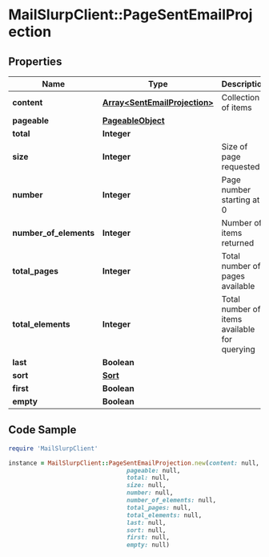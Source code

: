 # MailSlurpClient::PageSentEmailProjection

## Properties

Name | Type | Description | Notes
------------ | ------------- | ------------- | -------------
**content** | [**Array&lt;SentEmailProjection&gt;**](SentEmailProjection) | Collection of items | 
**pageable** | [**PageableObject**](PageableObject) |  | [optional] 
**total** | **Integer** |  | [optional] 
**size** | **Integer** | Size of page requested | 
**number** | **Integer** | Page number starting at 0 | 
**number_of_elements** | **Integer** | Number of items returned | 
**total_pages** | **Integer** | Total number of pages available | 
**total_elements** | **Integer** | Total number of items available for querying | 
**last** | **Boolean** |  | [optional] 
**sort** | [**Sort**](Sort) |  | [optional] 
**first** | **Boolean** |  | [optional] 
**empty** | **Boolean** |  | [optional] 

## Code Sample

```ruby
require 'MailSlurpClient'

instance = MailSlurpClient::PageSentEmailProjection.new(content: null,
                                 pageable: null,
                                 total: null,
                                 size: null,
                                 number: null,
                                 number_of_elements: null,
                                 total_pages: null,
                                 total_elements: null,
                                 last: null,
                                 sort: null,
                                 first: null,
                                 empty: null)
```


